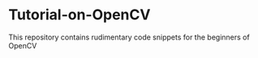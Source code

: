 # Tutorial-on-OpenCV
This repository contains rudimentary code snippets for the beginners of OpenCV
